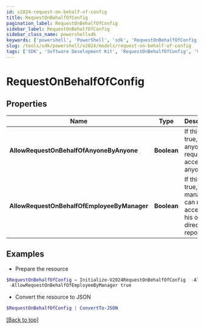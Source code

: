 ```yaml
---
id: v2024-request-on-behalf-of-config
title: RequestOnBehalfOfConfig
pagination_label: RequestOnBehalfOfConfig
sidebar_label: RequestOnBehalfOfConfig
sidebar_class_name: powershellsdk
keywords: ['powershell', 'PowerShell', 'sdk', 'RequestOnBehalfOfConfig', 'V2024RequestOnBehalfOfConfig'] 
slug: /tools/sdk/powershell/v2024/models/request-on-behalf-of-config
tags: ['SDK', 'Software Development Kit', 'RequestOnBehalfOfConfig', 'V2024RequestOnBehalfOfConfig']
---
```



# RequestOnBehalfOfConfig

## Properties

Name | Type | Description | Notes
------------ | ------------- | ------------- | -------------
**AllowRequestOnBehalfOfAnyoneByAnyone** | **Boolean** | If this is true, anyone can request access for anyone. | [optional] [default to $false]
**AllowRequestOnBehalfOfEmployeeByManager** | **Boolean** | If this is true, a manager can request access for his or her direct reports. | [optional] [default to $false]

## Examples

- Prepare the resource
```powershell
$RequestOnBehalfOfConfig = Initialize-V2024RequestOnBehalfOfConfig  -AllowRequestOnBehalfOfAnyoneByAnyone true `
 -AllowRequestOnBehalfOfEmployeeByManager true
```

- Convert the resource to JSON
```powershell
$RequestOnBehalfOfConfig | ConvertTo-JSON
```


[[Back to top]](#) 

